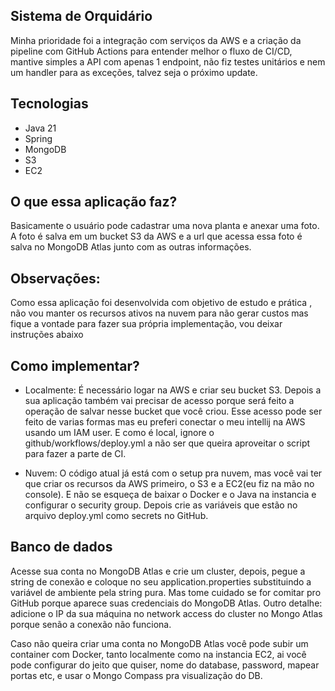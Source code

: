 ## Sistema de Orquidário
Minha prioridade foi a integração com serviços da AWS e a criação da pipeline com GitHub Actions para entender melhor o fluxo de CI/CD, mantive simples a API com apenas 1 endpoint,
não fiz testes unitários e nem um handler para as exceções, talvez seja o próximo update.

## Tecnologias
* Java 21
* Spring 
* MongoDB
* S3
* EC2

## O que essa aplicação faz?
Basicamente o usuário pode cadastrar uma nova planta e anexar uma foto.
A foto é salva em um bucket S3 da AWS e a url que acessa essa foto é salva no MongoDB Atlas junto com as outras informações.

## Observações:
Como essa aplicação foi desenvolvida com objetivo de estudo e prática , não vou manter os recursos ativos na nuvem para não gerar custos
mas fique a vontade para fazer sua própria implementação, vou deixar instruções abaixo



## Como implementar?
* Localmente: É necessário logar na AWS e criar seu bucket S3. Depois a sua aplicação também vai precisar de acesso porque será feito a operação de salvar nesse bucket que você criou.
Esse acesso pode ser feito de varias formas mas eu preferi conectar o meu intellij na AWS usando um IAM user. E como é local, ignore o github/workflows/deploy.yml a não ser que queira aproveitar o script para fazer a parte de CI.

* Nuvem: O código atual já está com o setup pra nuvem, mas você vai ter que criar os recursos da AWS primeiro, o S3 e a EC2(eu fiz na mão no console).
E não se esqueça de baixar o Docker e o Java na instancia e configurar o security group. Depois crie as variáveis que estão no arquivo deploy.yml como secrets no GitHub.

## Banco de dados
Acesse sua conta no MongoDB Atlas e crie um cluster, depois, pegue a string de conexão e coloque no seu application.properties substituindo a variável de ambiente pela string pura.
Mas tome cuidado se for comitar pro GitHub porque aparece suas credenciais do MongoDB Atlas.
Outro detalhe: adicione o IP da sua máquina no network access do cluster no Mongo Atlas porque senão a conexão não funciona. 

Caso não queira criar uma conta no MongoDB Atlas você pode subir um container com Docker, tanto localmente como na instancia  EC2,
ai você pode configurar do jeito que quiser, nome do database, password, mapear portas etc, e usar o Mongo Compass pra visualização do DB.
